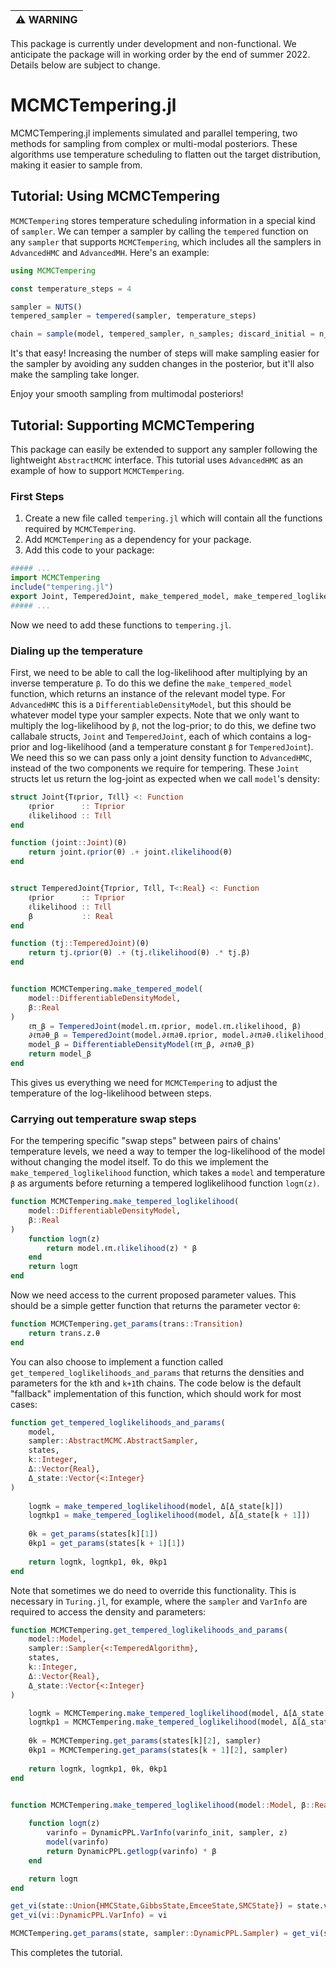 | :warning: WARNING          |
|:---------------------------|

This package is currently under development and non-functional. We anticipate the package will in working order by the end of summer 2022. Details below are subject to change.

# MCMCTempering.jl

MCMCTempering.jl implements simulated and parallel tempering, two methods for sampling from complex or multi-modal posteriors. These algorithms use temperature scheduling to flatten out the target distribution, making it easier to sample from.


## Tutorial: Using MCMCTempering

`MCMCTempering` stores temperature scheduling information in a special kind of `sampler`. We can temper a sampler by calling the `tempered` function on any `sampler` that supports `MCMCTempering`, which includes all the samplers in `AdvancedHMC` and `AdvancedMH`. Here's an example:

```julia
using MCMCTempering

const temperature_steps = 4

sampler = NUTS()
tempered_sampler = tempered(sampler, temperature_steps)

chain = sample(model, tempered_sampler, n_samples; discard_initial = n_adapts)
```

It's that easy! Increasing the number of steps will make sampling easier for the sampler by avoiding any sudden changes in the posterior, but it'll also make the sampling take longer.

Enjoy your smooth sampling from multimodal posteriors!


## Tutorial: Supporting MCMCTempering

This package can easily be extended to support any sampler following the lightweight `AbstractMCMC` interface. This tutorial uses `AdvancedHMC` as an example of how to support `MCMCTempering`.

### First Steps

1. Create a new file called `tempering.jl` which will contain all the functions required by `MCMCTempering`. 
2. Add `MCMCTempering` as a dependency for your package.
3. Add this code to your package:

```julia
##### ...
import MCMCTempering
include("tempering.jl")
export Joint, TemperedJoint, make_tempered_model, make_tempered_loglikelihood, get_params, step
##### ...
```

Now we need to add these functions to `tempering.jl`.


### Dialing up the temperature

First, we need to be able to call the log-likelihood after multiplying by an inverse temperature `β`. To do this we define the `make_tempered_model` function, which returns an instance of the relevant model type. For `AdvancedHMC` this is a `DifferentiableDensityModel`, but this should be whatever model type your sampler expects. Note that we only want to multiply the log-likelihood by `β`, not the log-prior; to do this, we define two callabale structs, `Joint` and `TemperedJoint`, each of which contains a log-prior and log-likelihood (and a temperature constant `β` for `TemperedJoint`). We need this so we can pass only a joint density function to `AdvancedHMC`, instead of the two components we require for tempering. These `Joint` structs let us return the log-joint as expected when we call  `model`'s density:

```julia
struct Joint{Tℓprior, Tℓll} <: Function
    ℓprior      :: Tℓprior
    ℓlikelihood :: Tℓll
end

function (joint::Joint)(θ)
    return joint.ℓprior(θ) .+ joint.ℓlikelihood(θ)
end


struct TemperedJoint{Tℓprior, Tℓll, T<:Real} <: Function
    ℓprior      :: Tℓprior
    ℓlikelihood :: Tℓll
    β           :: Real
end

function (tj::TemperedJoint)(θ)
    return tj.ℓprior(θ) .+ (tj.ℓlikelihood(θ) .* tj.β)
end


function MCMCTempering.make_tempered_model(
    model::DifferentiableDensityModel,
    β::Real
)
    ℓπ_β = TemperedJoint(model.ℓπ.ℓprior, model.ℓπ.ℓlikelihood, β)
    ∂ℓπ∂θ_β = TemperedJoint(model.∂ℓπ∂θ.ℓprior, model.∂ℓπ∂θ.ℓlikelihood, β)
    model_β = DifferentiableDensityModel(ℓπ_β, ∂ℓπ∂θ_β)
    return model_β
end
```

This gives us everything we need for `MCMCTempering` to adjust the temperature of the log-likelihood between steps.


### Carrying out temperature swap steps

For the tempering specific "swap steps" between pairs of chains' temperature levels, we need a way to temper the log-likelihood of the model without changing the model itself. To do this we implement the `make_tempered_loglikelihood` function, which takes a `model` and temperature `β` as arguments before returning a tempered loglikelihood function `logπ(z)`.

```julia
function MCMCTempering.make_tempered_loglikelihood(
    model::DifferentiableDensityModel,
    β::Real
)
    function logπ(z)
        return model.ℓπ.ℓlikelihood(z) * β
    end
    return logπ
end
```

Now we need access to the current proposed parameter values. This should be a simple getter function that returns the parameter vector `θ`:

```julia
function MCMCTempering.get_params(trans::Transition)
    return trans.z.θ
end
```

You can also choose to implement a function called `get_tempered_loglikelihoods_and_params` that returns the densities and parameters for the `k`th and `k+1`th chains. The code below is the default "fallback" implementation of this function, which should work for most cases:

```julia
function get_tempered_loglikelihoods_and_params(
    model,
    sampler::AbstractMCMC.AbstractSampler,
    states,
    k::Integer,
    Δ::Vector{Real},
    Δ_state::Vector{<:Integer}
)
    
    logπk = make_tempered_loglikelihood(model, Δ[Δ_state[k]])
    logπkp1 = make_tempered_loglikelihood(model, Δ[Δ_state[k + 1]])
    
    θk = get_params(states[k][1])
    θkp1 = get_params(states[k + 1][1])
    
    return logπk, logπkp1, θk, θkp1
end
```

Note that sometimes we do need to override this functionality. This is necessary in `Turing.jl`, for example, where the `sampler` and `VarInfo` are required to access the density and parameters:

```julia
function MCMCTempering.get_tempered_loglikelihoods_and_params(
    model::Model,
    sampler::Sampler{<:TemperedAlgorithm},
    states,
    k::Integer,
    Δ::Vector{Real},
    Δ_state::Vector{<:Integer}
)

    logπk = MCMCTempering.make_tempered_loglikelihood(model, Δ[Δ_state[k]], sampler, get_vi(states[k][2]))
    logπkp1 = MCMCTempering.make_tempered_loglikelihood(model, Δ[Δ_state[k + 1]], sampler, get_vi(states[k + 1][2]))
    
    θk = MCMCTempering.get_params(states[k][2], sampler)
    θkp1 = MCMCTempering.get_params(states[k + 1][2], sampler)
    
    return logπk, logπkp1, θk, θkp1
end


function MCMCTempering.make_tempered_loglikelihood(model::Model, β::Real, sampler::DynamicPPL.Sampler, varinfo_init::DynamicPPL.VarInfo)
    
    function logπ(z)
        varinfo = DynamicPPL.VarInfo(varinfo_init, sampler, z)
        model(varinfo)
        return DynamicPPL.getlogp(varinfo) * β
    end

    return logπ
end

get_vi(state::Union{HMCState,GibbsState,EmceeState,SMCState}) = state.vi
get_vi(vi::DynamicPPL.VarInfo) = vi

MCMCTempering.get_params(state, sampler::DynamicPPL.Sampler) = get_vi(state)[sampler]
```

This completes the tutorial.

